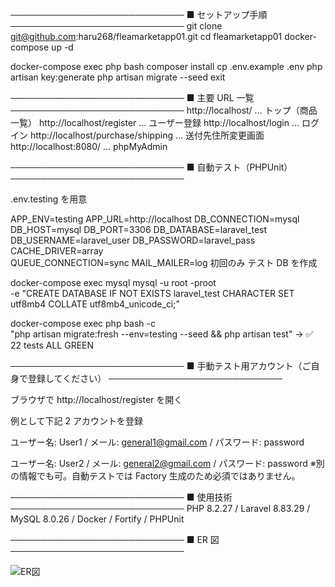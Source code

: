 ────────────────────────────
■ セットアップ手順
────────────────────────────
git clone git@github.com:haru268/fleamarketapp01.git
cd fleamarketapp01
docker-compose up -d

docker-compose exec php bash
composer install
cp .env.example .env
php artisan key:generate
php artisan migrate --seed
exit

────────────────────────────
■ 主要 URL 一覧
────────────────────────────
http://localhost/ … トップ（商品一覧）
http://localhost/register … ユーザー登録
http://localhost/login … ログイン
http://localhost/purchase/shipping … 送付先住所変更画面
http://localhost:8080/ … phpMyAdmin

────────────────────────────
■ 自動テスト（PHPUnit）
────────────────────────────

.env.testing を用意

APP_ENV=testing
APP_URL=http://localhost
DB_CONNECTION=mysql
DB_HOST=mysql
DB_PORT=3306
DB_DATABASE=laravel_test
DB_USERNAME=laravel_user
DB_PASSWORD=laravel_pass
CACHE_DRIVER=array    
QUEUE_CONNECTION=sync
MAIL_MAILER=log
初回のみ テスト DB を作成


docker-compose exec mysql mysql -u root -proot \
  -e "CREATE DATABASE IF NOT EXISTS laravel_test CHARACTER SET utf8mb4 COLLATE utf8mb4_unicode_ci;"

docker-compose exec php bash -c \
  "php artisan migrate:fresh --env=testing --seed && php artisan test"
→ ✅ 22 tests ALL GREEN

────────────────────────────
■ 手動テスト用アカウント（ご自身で登録してください）
────────────────────────────

ブラウザで http://localhost/register を開く

例として下記 2 アカウントを登録

ユーザー名: User1 / メール: general1@gmail.com / パスワード: password

ユーザー名: User2 / メール: general2@gmail.com / パスワード: password
※別の情報でも可。自動テストでは Factory 生成のため必須ではありません。

────────────────────────────
■ 使用技術
────────────────────────────
PHP 8.2.27 / Laravel 8.83.29 / MySQL 8.0.26 / Docker / Fortify / PHPUnit

────────────────────────────
■ ER 図
────────────────────────────

![ER図](https://github.com/user-attachments/assets/59576973-52d0-4a37-a2e7-8356210a40bf)

